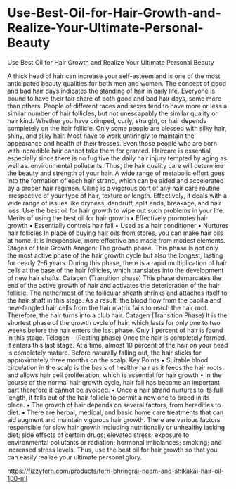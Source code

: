# Use-Best-Oil-for-Hair-Growth-and-Realize-Your-Ultimate-Personal-Beauty


Use Best Oil for Hair Growth and Realize Your Ultimate Personal Beauty

A thick head of hair can increase your self-esteem and is one of the most anticipated beauty qualities for both men and women. The concept of good and bad hair days indicates the standing of hair in daily life.
Everyone is bound to have their fair share of both good and bad hair days, some more than others. People of different races and sexes tend to have more or less a similar number of hair follicles, but not unescapably the similar quality or hair kind. Whether you have crimped, curly, straight, or hair depends completely on the hair follicle.
Only some people are blessed with silky hair, shiny, and silky hair. Most have to work untiringly to maintain the appearance and health of their tresses. Even those people who are born with incredible hair cannot take them for granted.
Haircare is essential, especially since there is no fugitive the daily hair injury tempted by aging as well as. environmental pollutants. Thus, the hair quality care will determine the beauty and strength of your hair. A wide range of metabolic effort goes into the formation of each hair strand, which can be aided and accelerated by a proper hair regimen.
Oiling is a vigorous part of any hair care routine irrespective of your type of hair, texture or length. Effectively, it deals with a wide range of issues like dryness, dandruff, split ends, breakage, and hair loss. Use the best oil for hair growth to wipe out such problems in your life.
Merits of using the best oil for hair growth
•	Effectively promotes hair growth
•	Essentially controls hair fall
•	Used as a hair conditioner
•	Nurtures hair follicles
In place of buying hair oils from stores, you can make hair oils at home. It is inexpensive, more effective and made from modest elements.
Stages of Hair Growth
Anagen: The growth phase. This phase is not only the most active phase of the hair growth cycle but also the longest, lasting for nearly 2-6 years. During this phase, there is a rapid multiplication of hair cells at the base of the hair follicles, which translates into the development of new hair shafts.
Catagen (Transition phase)
This phase demarcates the end of the active growth of hair and activates the deterioration of the hair follicle. The nethermost of the follicular sheath shrinks and attaches itself to the hair shaft in this stage.  As a result, the blood flow from the papilla and new-fangled hair cells from the hair matrix fails to reach the hair root. Therefore, the hair turns into a club hair.
Catagen (Transition Phase)
It is the shortest phase of the growth cycle of hair, which lasts for only one to two weeks before the hair enters the last phase. Only 1 percent of hair is found in this stage.
Telogen – (Resting phase)
Once the hair is completely formed, it enters this last stage. At a time, almost 10 percent of the hair on your head is completely mature. Before naturally falling out, the hair sticks for approximately three months on the scalp.
Key Points
•	Suitable blood circulation in the scalp is the basis of healthy hair as it feeds the hair roots and allows hair cell proliferation, which is essential for hair growth
•	In the course of the normal hair growth cycle, hair fall has become an important part therefore it cannot be avoided. 
•	Once a hair strand nurtures to its full length, it falls out of the hair follicle to permit a new one to breed in its place.
•	The growth of hair depends on several factors, from heredities to diet.
•	There are herbal, medical, and basic home care treatments that can aid augment and maintain vigorous hair growth.
There are various factors responsible for slow hair growth including nutritionally or unhealthy lacking diet; side effects of certain drugs; elevated stress; exposure to environmental pollutants or radiation; hormonal imbalances; smoking; and increased stress levels. Thus, use the best oil for hair growth so that you can easily realize your ultimate personal glory.

https://fizzyfern.com/products/fern-bhringraj-neem-and-shikakai-hair-oil-100-ml



